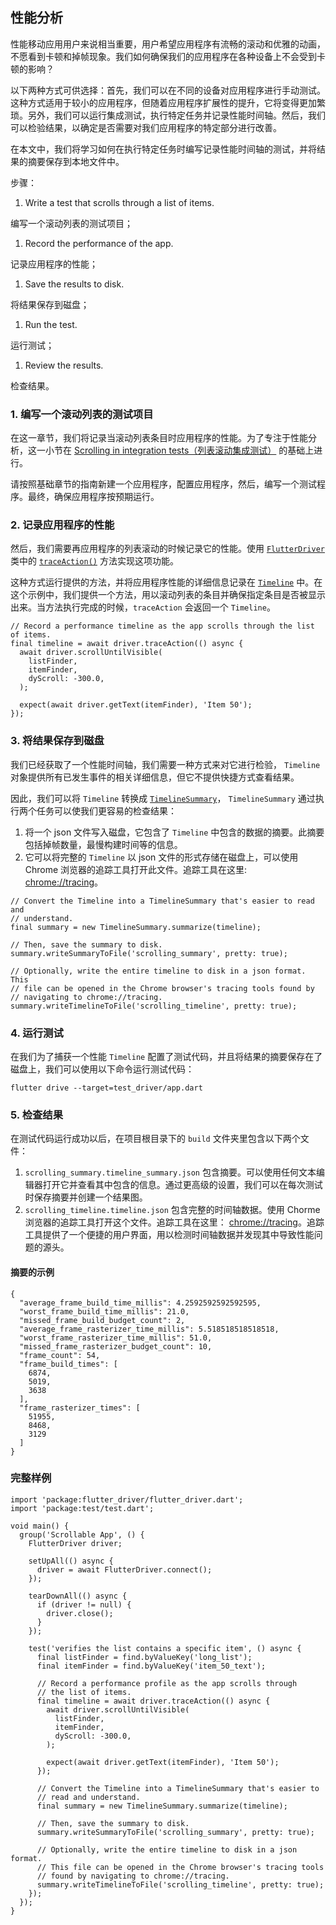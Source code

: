 ## 性能分析

性能移动应用用户来说相当重要，用户希望应用程序有流畅的滚动和优雅的动画，不愿看到卡顿和掉帧现象。我们如何确保我们的应用程序在各种设备上不会受到卡顿的影响？

以下两种方式可供选择：首先，我们可以在不同的设备对应用程序进行手动测试。这种方式适用于较小的应用程序，但随着应用程序扩展性的提升，它将变得更加繁琐。另外，我们可以运行集成测试，执行特定任务并记录性能时间轴。然后，我们可以检验结果，以确定是否需要对我们应用程序的特定部分进行改善。

在本文中，我们将学习如何在执行特定任务时编写记录性能时间轴的测试，并将结果的摘要保存到本地文件中。

步骤：

1. Write a test that scrolls through a list of items.

编写一个滚动列表的测试项目；

1. Record the performance of the app.

记录应用程序的性能；

1. Save the results to disk.

将结果保存到磁盘；

1. Run the test.

运行测试；

1. Review the results.

检查结果。

### 1. 编写一个滚动列表的测试项目

在这一章节，我们将记录当滚动列表条目时应用程序的性能。为了专注于性能分析，这一小节在 [Scrolling in integration tests（列表滚动集成测试）](https://flutter.cn/docs/cookbook/testing/integration/scrolling) 的基础上进行。

请按照基础章节的指南新建一个应用程序，配置应用程序，然后，编写一个测试程序。最终，确保应用程序按预期运行。

### 2. 记录应用程序的性能

然后，我们需要再应用程序的列表滚动的时候记录它的性能。使用 [`FlutterDriver`](https://api.flutter.cn/flutter/flutter_driver/FlutterDriver-class.html) 类中的 [`traceAction()`](https://api.flutter.cn/flutter/flutter_driver/FlutterDriver/traceAction.html) 方法实现这项功能。

这种方式运行提供的方法，并将应用程序性能的详细信息记录在 [`Timeline`](https://api.flutter.cn/flutter/flutter_driver/Timeline-class.html) 中。在这个示例中，我们提供一个方法，用以滚动列表的条目并确保指定条目是否被显示出来。当方法执行完成的时候，`traceAction` 会返回一个 `Timeline`。

```
// Record a performance timeline as the app scrolls through the list of items.
final timeline = await driver.traceAction(() async {
  await driver.scrollUntilVisible(
    listFinder,
    itemFinder,
    dyScroll: -300.0,
  );

  expect(await driver.getText(itemFinder), 'Item 50');
});
```

### 3. 将结果保存到磁盘

我们已经获取了一个性能时间轴，我们需要一种方式来对它进行检验， `Timeline` 对象提供所有已发生事件的相关详细信息，但它不提供快捷方式查看结果。

因此，我们可以将 `Timeline` 转换成 [`TimelineSummary`](https://api.flutter.cn/flutter/flutter_driver/TimelineSummary-class.html)， `TimelineSummary` 通过执行两个任务可以使我们更容易的检查结果：

1. 将一个 json 文件写入磁盘，它包含了 `Timeline` 中包含的数据的摘要。此摘要包括掉帧数量，最慢构建时间等的信息。
2. 它可以将完整的 `Timeline` 以 json 文件的形式存储在磁盘上，可以使用 Chrome 浏览器的追踪工具打开此文件。追踪工具在这里: [chrome://tracing](chrome://tracing/)。

```
// Convert the Timeline into a TimelineSummary that's easier to read and
// understand.
final summary = new TimelineSummary.summarize(timeline);

// Then, save the summary to disk.
summary.writeSummaryToFile('scrolling_summary', pretty: true);

// Optionally, write the entire timeline to disk in a json format. This
// file can be opened in the Chrome browser's tracing tools found by
// navigating to chrome://tracing.
summary.writeTimelineToFile('scrolling_timeline', pretty: true);
```

### 4. 运行测试

在我们为了捕获一个性能 `Timeline` 配置了测试代码，并且将结果的摘要保存在了磁盘上，我们可以使用以下命令运行测试代码：

```
flutter drive --target=test_driver/app.dart
```

### 5. 检查结果

在测试代码运行成功以后，在项目根目录下的 `build` 文件夹里包含以下两个文件：

1. `scrolling_summary.timeline_summary.json` 包含摘要。可以使用任何文本编辑器打开它并查看其中包含的信息。通过更高级的设置，我们可以在每次测试时保存摘要并创建一个结果图。
2. `scrolling_timeline.timeline.json` 包含完整的时间轴数据。使用 Chorme 浏览器的追踪工具打开这个文件。追踪工具在这里： [chrome://tracing](chrome://tracing/)。追踪工具提供了一个便捷的用户界面，用以检测时间轴数据并发现其中导致性能问题的源头。

#### 摘要的示例

```
{
  "average_frame_build_time_millis": 4.2592592592592595,
  "worst_frame_build_time_millis": 21.0,
  "missed_frame_build_budget_count": 2,
  "average_frame_rasterizer_time_millis": 5.518518518518518,
  "worst_frame_rasterizer_time_millis": 51.0,
  "missed_frame_rasterizer_budget_count": 10,
  "frame_count": 54,
  "frame_build_times": [
    6874,
    5019,
    3638
  ],
  "frame_rasterizer_times": [
    51955,
    8468,
    3129
  ]
}
```

### 完整样例

```
import 'package:flutter_driver/flutter_driver.dart';
import 'package:test/test.dart';

void main() {
  group('Scrollable App', () {
    FlutterDriver driver;

    setUpAll(() async {
      driver = await FlutterDriver.connect();
    });

    tearDownAll(() async {
      if (driver != null) {
        driver.close();
      }
    });

    test('verifies the list contains a specific item', () async {
      final listFinder = find.byValueKey('long_list');
      final itemFinder = find.byValueKey('item_50_text');

      // Record a performance profile as the app scrolls through
      // the list of items.
      final timeline = await driver.traceAction(() async {
        await driver.scrollUntilVisible(
          listFinder,
          itemFinder,
          dyScroll: -300.0,
        );

        expect(await driver.getText(itemFinder), 'Item 50');
      });

      // Convert the Timeline into a TimelineSummary that's easier to
      // read and understand.
      final summary = new TimelineSummary.summarize(timeline);

      // Then, save the summary to disk.
      summary.writeSummaryToFile('scrolling_summary', pretty: true);

      // Optionally, write the entire timeline to disk in a json format.
      // This file can be opened in the Chrome browser's tracing tools
      // found by navigating to chrome://tracing.
      summary.writeTimelineToFile('scrolling_timeline', pretty: true);
    });
  });
}
```